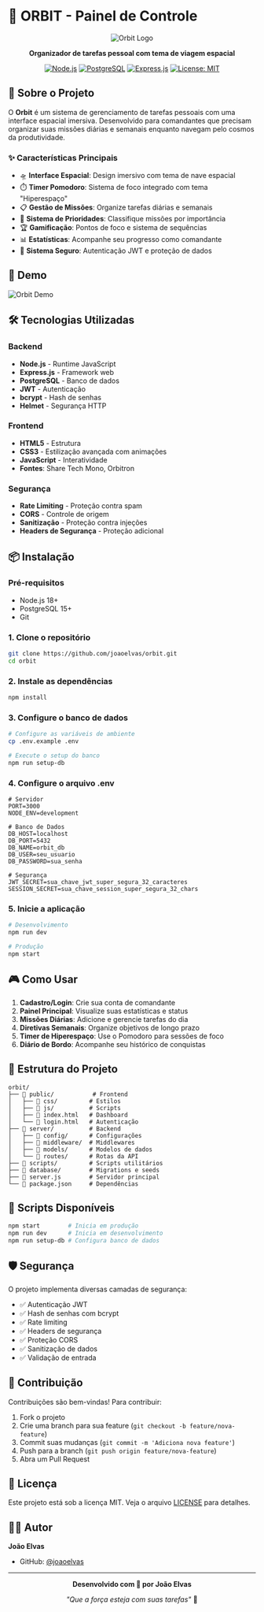 # 🚀 ORBIT - Painel de Controle

<div align="center">

![Orbit Logo](https://img.shields.io/badge/ORBIT-Painel%20de%20Controle-00ffff?style=for-the-badge&logo=data:image/svg+xml;base64,PHN2ZyB3aWR0aD0iMjQiIGhlaWdodD0iMjQiIHZpZXdCb3g9IjAgMCAyNCAyNCIgZmlsbD0ibm9uZSIgeG1sbnM9Imh0dHA6Ly93d3cudzMub3JnLzIwMDAvc3ZnIj4KPGNpcmNsZSBjeD0iMTIiIGN5PSIxMiIgcj0iMTAiIHN0cm9rZT0iIzAwZmZmZiIgc3Ryb2tlLXdpZHRoPSIyIi8+CjxwYXRoIGQ9Im04IDEybDIgMmw0LTQiIHN0cm9rZT0iIzAwZmZmZiIgc3Ryb2tlLXdpZHRoPSIyIiBzdHJva2UtbGluZWNhcD0icm91bmQiIHN0cm9rZS1saW5lam9pbj0icm91bmQiLz4KPC9zdmc+)

**Organizador de tarefas pessoal com tema de viagem espacial**

[![Node.js](https://img.shields.io/badge/Node.js-18+-green.svg)](https://nodejs.org/)
[![PostgreSQL](https://img.shields.io/badge/PostgreSQL-15+-blue.svg)](https://postgresql.org/)
[![Express.js](https://img.shields.io/badge/Express.js-4.18+-orange.svg)](https://expressjs.com/)
[![License: MIT](https://img.shields.io/badge/License-MIT-yellow.svg)](https://opensource.org/licenses/MIT)

</div>

## 🌌 Sobre o Projeto

O **Orbit** é um sistema de gerenciamento de tarefas pessoais com uma interface espacial imersiva. Desenvolvido para comandantes que precisam organizar suas missões diárias e semanais enquanto navegam pelo cosmos da produtividade.

### ✨ Características Principais

- 🛸 **Interface Espacial**: Design imersivo com tema de nave espacial
- ⏱️ **Timer Pomodoro**: Sistema de foco integrado com tema "Hiperespaço"
- 📋 **Gestão de Missões**: Organize tarefas diárias e semanais
- 🎯 **Sistema de Prioridades**: Classifique missões por importância
- 🏆 **Gamificação**: Pontos de foco e sistema de sequências
- 📊 **Estatísticas**: Acompanhe seu progresso como comandante
- 🔐 **Sistema Seguro**: Autenticação JWT e proteção de dados

## 🚀 Demo

![Orbit Demo](https://img.shields.io/badge/Demo-Em%20Breve-00ffff?style=for-the-badge)

## 🛠️ Tecnologias Utilizadas

### Backend
- **Node.js** - Runtime JavaScript
- **Express.js** - Framework web
- **PostgreSQL** - Banco de dados
- **JWT** - Autenticação
- **bcrypt** - Hash de senhas
- **Helmet** - Segurança HTTP

### Frontend
- **HTML5** - Estrutura
- **CSS3** - Estilização avançada com animações
- **JavaScript** - Interatividade
- **Fontes**: Share Tech Mono, Orbitron

### Segurança
- **Rate Limiting** - Proteção contra spam
- **CORS** - Controle de origem
- **Sanitização** - Proteção contra injeções
- **Headers de Segurança** - Proteção adicional

## 📦 Instalação

### Pré-requisitos
- Node.js 18+
- PostgreSQL 15+
- Git

### 1. Clone o repositório
```bash
git clone https://github.com/joaoelvas/orbit.git
cd orbit
```

### 2. Instale as dependências
```bash
npm install
```

### 3. Configure o banco de dados
```bash
# Configure as variáveis de ambiente
cp .env.example .env

# Execute o setup do banco
npm run setup-db
```

### 4. Configure o arquivo .env
```env
# Servidor
PORT=3000
NODE_ENV=development

# Banco de Dados
DB_HOST=localhost
DB_PORT=5432
DB_NAME=orbit_db
DB_USER=seu_usuario
DB_PASSWORD=sua_senha

# Segurança
JWT_SECRET=sua_chave_jwt_super_segura_32_caracteres
SESSION_SECRET=sua_chave_session_super_segura_32_chars
```

### 5. Inicie a aplicação
```bash
# Desenvolvimento
npm run dev

# Produção
npm start
```

## 🎮 Como Usar

1. **Cadastro/Login**: Crie sua conta de comandante
2. **Painel Principal**: Visualize suas estatísticas e status
3. **Missões Diárias**: Adicione e gerencie tarefas do dia
4. **Diretivas Semanais**: Organize objetivos de longo prazo
5. **Timer de Hiperespaço**: Use o Pomodoro para sessões de foco
6. **Diário de Bordo**: Acompanhe seu histórico de conquistas

## 📁 Estrutura do Projeto

```
orbit/
├── 📁 public/           # Frontend
│   ├── 📁 css/         # Estilos
│   ├── 📁 js/          # Scripts
│   ├── 📄 index.html   # Dashboard
│   └── 📄 login.html   # Autenticação
├── 📁 server/          # Backend
│   ├── 📁 config/      # Configurações
│   ├── 📁 middleware/  # Middlewares
│   ├── 📁 models/      # Modelos de dados
│   └── 📁 routes/      # Rotas da API
├── 📁 scripts/         # Scripts utilitários
├── 📁 database/        # Migrations e seeds
├── 📄 server.js        # Servidor principal
└── 📄 package.json     # Dependências
```

## 🔧 Scripts Disponíveis

```bash
npm start        # Inicia em produção
npm run dev      # Inicia em desenvolvimento
npm run setup-db # Configura banco de dados
```

## 🛡️ Segurança

O projeto implementa diversas camadas de segurança:

- ✅ Autenticação JWT
- ✅ Hash de senhas com bcrypt
- ✅ Rate limiting
- ✅ Headers de segurança
- ✅ Proteção CORS
- ✅ Sanitização de dados
- ✅ Validação de entrada

## 🤝 Contribuição

Contribuições são bem-vindas! Para contribuir:

1. Fork o projeto
2. Crie uma branch para sua feature (`git checkout -b feature/nova-feature`)
3. Commit suas mudanças (`git commit -m 'Adiciona nova feature'`)
4. Push para a branch (`git push origin feature/nova-feature`)
5. Abra um Pull Request

## 📄 Licença

Este projeto está sob a licença MIT. Veja o arquivo [LICENSE](LICENSE) para detalhes.

## 👨‍🚀 Autor

**João Elvas**
- GitHub: [@joaoelvas](https://github.com/joaoelvas)

---

<div align="center">

**Desenvolvido com 💙 por João Elvas**

*"Que a força esteja com suas tarefas"* 🚀

</div>
